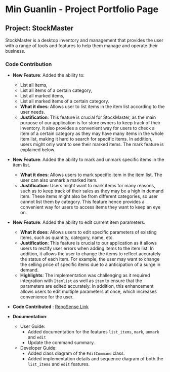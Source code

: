 # Min Guanlin - Project Portfolio Page

## Project: StockMaster

StockMaster is  a desktop inventory and management that provides the user with a range of tools and features to help them
manage and operate their business.

### Code Contribution
- **New Feature**: Added the ability to:
   - List all items,
   - List all items of a certain category,
   - List all marked items,
   - List all marked items of a certain category.
  - **What it does**: Allows user to list items in the item list according to the user needs.
  - **Justification**: This feature is crucial for StockMaster, as the main purpose of our application is for store owners
to keep track of their inventory. It also provides a convenient way for users to check a item of a certain category as 
they may have many items in the whole item list, making it hard to search for specific items. In addition, users might 
only want to see their marked items. The mark feature is explained below.

- **New Feature**: Added the ability to mark and unmark specific items in the item list.
   - **What it does**: Allows users to mark specific item in the item list. The user can also unmark a marked item.
   - **Justification**: Users might want to mark items for many reasons, such as to keep track of their sales as they 
  may be a high in demand item. These items might also be from different categories, so user cannot list them by 
  category. This feature hence provides a convenient way for users to access items they want to keep an eye on.

- **New Feature**: Added the ability to edit current item parameters.
  - **What it does**: Allows users to edit specific parameters of existing items, such as quantity, category, name, etc.
  - **Justification**: This feature is crucial to our application as it allows users to rectify user errors when 
  adding items to the item list. In addition, it allows the user to change the items to reflect accurately the status 
  of each item. For example, the user may want to change the selling price of specific items due to a anticipation of a
  surge in demand.
  - **Highlights**: The implementation was challenging as it required integration with `Itemlist` as well as `item` to 
  ensure that the parameters are edited accurately. In addition, this enhancement allows users to edit multiple 
  parameters at once, which increases convenience for the user.

- **Code Contributed** : [RepoSense Link](https://nus-cs2113-ay2324s2.github.io/tp-dashboard/?search=fureimi&breakdown=true)
  
- **Documentation**:
   - User Guide:
      - Added documentation for the features `list_items`, `mark`, `unmark` and `edit`
      - Update the command summary.
   - Developer Guide:
      - Added class diagram of the `EditCommand` class.
      - Added implementation details and sequence diagram of both the `list_items` and `edit` features.
